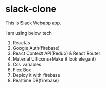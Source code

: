 # slack-clone

This is Slack Webapp app.

I am using below tech

1. ReactJs
2. Google Auth(firebase)
3. React Context API(Redux) & React Router
4. Material UI(Icons+Make it look elegant)
5. Css variables
6. Flex Box
7. Deploy it with firebase
8. Realtime DB(firebase)
